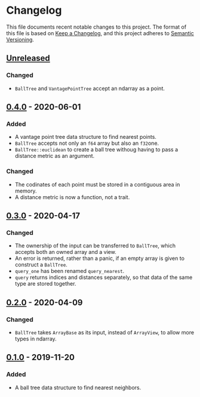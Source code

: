 # Changelog

This file documents recent notable changes to this project. The format of this
file is based on [Keep a Changelog](https://keepachangelog.com/en/1.0.0/), and
this project adheres to [Semantic
Versioning](https://semver.org/spec/v2.0.0.html).

## [Unreleased]

### Changed

- `BallTree` and `VantagePointTree` accept an ndarray as a point.

## [0.4.0] - 2020-06-01

### Added

- A vantage point tree data structure to find nearest points.
- `BallTree` accepts not only an `f64` array but also an `f32`one.
- `BallTree::euclidean` to create a ball tree withoug having to pass a distance
  metric as an argument.

### Changed

- The codinates of each point must be stored in a contiguous area in memory.
- A distance metric is now a function, not a trait.

## [0.3.0] - 2020-04-17

### Changed

- The ownership of the input can be transferred to `BallTree`, which accepts
  both an owned array and a view.
- An error is returned, rather than a panic, if an empty array is given to
  construct a `BallTree`.
- `query_one` has been renamed `query_nearest`.
- `query` returns indices and distances separately, so that data of the same
  type are stored together.

## [0.2.0] - 2020-04-09

### Changed

- `BallTree` takes `ArrayBase` as its input, instead of `ArrayView`, to allow
  more types in ndarray.

## [0.1.0] - 2019-11-20

### Added

- A ball tree data structure to find nearest neighbors.

[Unreleased]: https://github.com/petabi/petal-neighbors/compare/0.4.0...master
[0.4.0]: https://github.com/petabi/petal-neighbors/compare/0.3.0...0.4.0
[0.3.0]: https://github.com/petabi/petal-neighbors/compare/0.2.0...0.3.0
[0.2.0]: https://github.com/petabi/petal-neighbors/compare/0.1.0...0.2.0
[0.1.0]: https://github.com/petabi/petal-neighbors/tree/0.1.0
